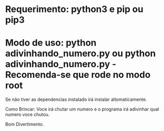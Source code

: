 # Requerimento: python3 e pip ou pip3

# Modo de uso: python adivinhando_numero.py ou python adivinhando_numero.py - Recomenda-se que rode no modo root

Se não tiver as dependencias instalado irá instalar altomaticamente.

Como Brincar: Voce irá chutar um numero e o programa irá adivinhar qual numero voce chutou.

Bom Divertimento.